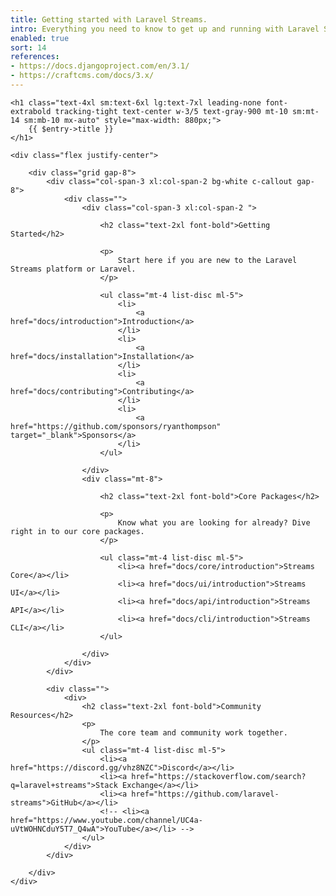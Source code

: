 ```yaml
---
title: Getting started with Laravel Streams.
intro: Everything you need to know to get up and running with Laravel Streams.
enabled: true
sort: 14
references:
- https://docs.djangoproject.com/en/3.1/
- https://craftcms.com/docs/3.x/
---
```



<div class="mx-auto px-4">

    <h1 class="text-4xl sm:text-6xl lg:text-7xl leading-none font-extrabold tracking-tight text-center w-3/5 text-gray-900 mt-10 sm:mt-14 sm:mb-10 mx-auto" style="max-width: 880px;">
        {{ $entry->title }}
    </h1>

    <div class="flex justify-center">

        <div class="grid gap-8">
            <div class="col-span-3 xl:col-span-2 bg-white c-callout gap-8">
                <div class="">
                    <div class="col-span-3 xl:col-span-2 ">

                        <h2 class="text-2xl font-bold">Getting Started</h2>

                        <p>
                            Start here if you are new to the Laravel Streams platform or Laravel.
                        </p>

                        <ul class="mt-4 list-disc ml-5">
                            <li>
                                <a href="docs/introduction">Introduction</a>
                            </li>
                            <li>
                                <a href="docs/installation">Installation</a>
                            </li>
                            <li>
                                <a href="docs/contributing">Contributing</a>
                            </li>
                            <li>
                                <a href="https://github.com/sponsors/ryanthompson" target="_blank">Sponsors</a>
                            </li>
                        </ul>

                    </div>
                    <div class="mt-8">
                        
                        <h2 class="text-2xl font-bold">Core Packages</h2>

                        <p>
                            Know what you are looking for already? Dive right in to our core packages.
                        </p>

                        <ul class="mt-4 list-disc ml-5">
                            <li><a href="docs/core/introduction">Streams Core</a></li>
                            <li><a href="docs/ui/introduction">Streams UI</a></li>
                            <li><a href="docs/api/introduction">Streams API</a></li>
                            <li><a href="docs/cli/introduction">Streams CLI</a></li>
                        </ul>

                    </div>
                </div>
            </div>

            <div class="">
                <div>
                    <h2 class="text-2xl font-bold">Community Resources</h2>
                    <p>
                        The core team and community work together.
                    </p>
                    <ul class="mt-4 list-disc ml-5">
                        <li><a href="https://discord.gg/vhz8NZC">Discord</a></li>
                        <li><a href="https://stackoverflow.com/search?q=laravel+streams">Stack Exchange</a></li>
                        <li><a href="https://github.com/laravel-streams">GitHub</a></li>
                        <!-- <li><a href="https://www.youtube.com/channel/UC4a-uVtWOHNCduY5T7_Q4wA">YouTube</a></li> -->
                    </ul>
                </div>
            </div>

        </div>
    </div>
</div>
